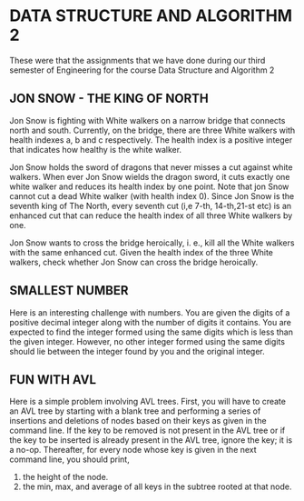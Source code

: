 # DATA STRUCTURE AND ALGORITHM 2

These were that the assignments that we have done during our third semester of Engineering for the course Data Structure and Algorithm 2


## JON SNOW - THE KING OF NORTH

Jon Snow is fighting with White walkers on a narrow bridge that connects north and south. Currently, on the bridge, there are three White walkers with health indexes a, b and c respectively. The health index is a positive integer that indicates how healthy is the white walker.

Jon Snow holds the sword of dragons that never misses a cut against white walkers. When ever Jon Snow wields the dragon sword, it cuts exactly one white walker and reduces its health index by one point. Note that jon Snow cannot cut a dead White walker (with health index 0). Since Jon Snow is the seventh king of The North, every seventh cut (i,e 7-th, 14-th,21-st etc) is an enhanced cut that can reduce the health index of all three White walkers by one.

Jon Snow wants to cross the bridge heroically, i. e., kill all the White walkers with the same enhanced cut. Given the health index of the three White walkers, check whether Jon Snow can cross the bridge heroically.

## SMALLEST NUMBER

Here is an interesting challenge with numbers. You are given the digits of a positive decimal integer along with the number of digits it contains. You are expected to find the integer formed using the same digits which is less than the given integer. However, no other integer formed using the same digits should lie between the integer found by you and the original integer.

## FUN WITH AVL

Here is a simple problem involving AVL trees. First, you will have to create an AVL tree by starting with a blank tree and performing a series of insertions and deletions of nodes based on their keys as given in the command line. If the key to be removed is not present in the AVL tree or if the key to be inserted is already present in the AVL tree, ignore the key; it is a no-op. Thereafter, for every node whose key is given in the next command line, you should print,

1. the height of the node.
2. the min, max, and average of all keys in the subtree rooted at that node.
